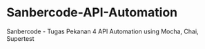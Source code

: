 # Sanbercode-API-Automation
Sanbercode - Tugas Pekanan 4 API Automation using Mocha, Chai, Supertest

